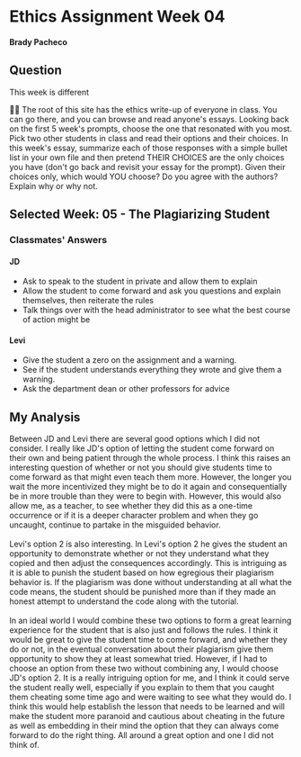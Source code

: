# Ethics Assignment Week 04
#### Brady Pacheco

## Question
This week is different

🤷‍♂️ The root of this site has the ethics write-up of everyone in class. You can go there, and you can browse and read anyone's essays. Looking back on the first 5 week's prompts, choose the one that resonated with you most. Pick two other students in class and read their options and their choices. In this week's essay, summarize each of those responses with a simple bullet list in your own file and then pretend THEIR CHOICES are the only choices you have (don't go back and revisit your essay for the prompt). Given their choices only, which would YOU choose? Do you agree with the authors? Explain why or why not.

## Selected Week: 05 - The Plagiarizing Student
### Classmates' Answers

#### JD
* Ask to speak to the student in private and allow them to explain
* Allow the student to come forward and ask you questions and explain themselves, then reiterate the rules
* Talk things over with the head administrator to see what the best course of action might be

#### Levi
* Give the student a zero on the assignment and a warning.
* See if the student understands everything they wrote and give them a warning.
* Ask the department dean or other professors for advice

## My Analysis

Between JD and Levi there are several good options which I did not consider. I really like JD's option of letting the student come forward on their own and being patient through the whole process. I think this raises an interesting question of whether or not you should give students time to come forward as that might even teach them more. However, the longer you wait the more incentivized they might be to do it again and consequentially be in more trouble than they were to begin with. However, this would also allow me, as a teacher, to see whether they did this as a one-time occurrence or if it is a deeper character problem and when they go uncaught, continue to partake in the misguided behavior. <br> 
<br>
Levi's option 2 is also interesting. In Levi's option 2 he gives the student an opportunity to demonstrate whether or not they understand what they copied and then adjust the consequences accordingly. This is intriguing as it is able to punish the student based on how egregious their plagiarism behavior is. If the plagiarism was done without understanding at all what the code means, the student should be punished more than if they made an honest attempt to understand the code along with the tutorial. <br>
<br>
In an ideal world I would combine these two options to form a great learning experience for the student that is also just and follows the rules. I think it would be great to give the student time to come forward, and whether they do or not, in the eventual conversation about their plagiarism give them opportunity to show they at least somewhat tried. However, if I had to choose an option from these two without combining any, I would choose JD's option 2. It is a really intriguing option for me, and I think it could serve the student really well, especially if you explain to them that you caught them cheating some time ago and were waiting to see what they would do. I think this would help establish the lesson that needs to be learned and will make the student more paranoid and cautious about cheating in the future as well as embedding in their mind the option that they can always come forward to do the right thing. All around a great option and one I did not think of. 